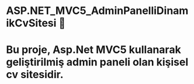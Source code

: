 # ASP.NET_MVC5_AdminPanelliDinamikCvSitesi 👻

# Bu proje, Asp.Net MVC5 kullanarak geliştirilmiş admin paneli olan kişisel cv sitesidir.

